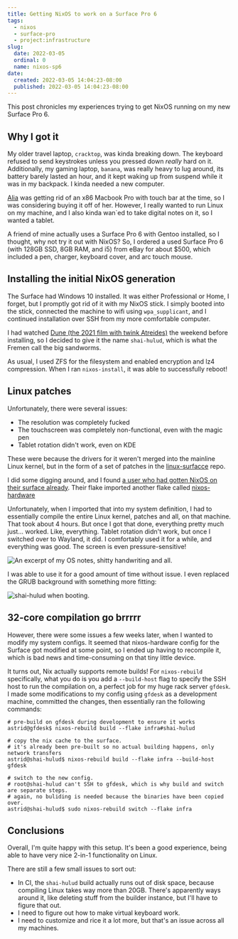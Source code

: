 ```yaml
---
title: Getting NixOS to work on a Surface Pro 6
tags:
  - nixos
  - surface-pro
  - project:infrastructure
slug:
  date: 2022-03-05
  ordinal: 0
  name: nixos-sp6
date:
  created: 2022-03-05 14:04:23-08:00
  published: 2022-03-05 14:04:23-08:00
---
```


This post chronicles my experiences trying to get NixOS running on my new
Surface Pro 6.

## Why I got it

My older travel laptop, `cracktop`, was kinda breaking down. The keyboard
refused to send keystrokes unless you pressed down _really_ hard on it.
Additionally, my gaming laptop, `banana`, was really heavy to lug around, its
battery barely lasted an hour, and it kept waking up from suspend while it was
in my backpack. I kinda needed a new computer.

[Alia](https://alescoulie.github.io/) was getting rid of an x86 Macbook Pro with
touch bar at the time, so I was considering buying it off of her. However, I
really wanted to run Linux on my machine, and I also kinda wan`ed to take
digital notes on it, so I wanted a tablet.

A friend of mine actually uses a Surface Pro 6 with Gentoo installed, so I
thought, why not try it out with NixOS? So, I ordered a used Surface Pro 6 (with
128GB SSD, 8GB RAM, and i5) from eBay for about $500, which included a pen,
charger, keyboard cover, and arc touch mouse.

## Installing the initial NixOS generation

The Surface had Windows 10 installed. It was either Professional or Home, I
forget, but I promptly got rid of it with my NixOS stick. I simply booted into
the stick, connected the machine to wifi using `wpa_supplicant`, and I continued
installation over SSH from my more comfortable computer.

I had watched
[Dune (the 2021 film with twink Atreides)](<https://en.wikipedia.org/wiki/Dune_(2021_film)>)
the weekend before installing, so I decided to give it the name `shai-hulud`,
which is what the Fremen call the big sandworms.

As usual, I used ZFS for the filesystem and enabled encryption and lz4
compression. When I ran `nixos-install`, it was able to successfully reboot!

## Linux patches

Unfortunately, there were several issues:

- The resolution was completely fucked
- The touchscreen was completely non-functional, even with the magic pen
- Tablet rotation didn't work, even on KDE

These were because the drivers for it weren't merged into the mainline Linux
kernel, but in the form of a set of patches in the
[linux-surfacce](https://github.com/linux-surface/linux-surface) repo.

I did some digging around, and I found
[a user who had gotten NixOS on their surface already](https://git.polynom.me/PapaTutuWawa/nixos-config).
Their flake imported another flake called
[nixos-hardware](https://github.com/NixOS/nixos-hardware/tree/master/microsoft/surface)

Unfortunately, when I imported that into my system definition, I had to
essentially compile the entire Linux kernel, patches and all, on that machine.
That took about 4 hours. But once I got that done, everything pretty much
just... worked. Like, everything. Tablet rotation didn't work, but once I
switched over to Wayland, it did. I comfortably used it for a while, and
everything was good. The screen is even pressure-sensitive!

![An excerpt of my OS notes, shitty handwriting and all.](./os-notes.png)

I was able to use it for a good amount of time without issue. I even replaced
the GRUB background with something more fitting:

![shai-hulud when booting.](./grub-bg.jpg)

## 32-core compilation go brrrrr

However, there were some issues a few weeks later, when I wanted to modify my
system configs. It seemed that nixos-hardware config for the Surface got
modified at some point, so I ended up having to recompile it, which is bad news
and time-consuming on that tiny little device.

It turns out, Nix actually supports remote builds! For `nixos-rebuild`
specifically, what you do is you add a `--build-host` flag to specify the SSH
host to run the compilation on, a perfect job for my huge rack server `gfdesk`.
I made some modifications to my config using `gfdesk` as a development machine,
committed the changes, then essentially ran the following commands:

```
# pre-build on gfdesk during development to ensure it works
astrid@gfdesk$ nixos-rebuild build --flake infra#shai-hulud

# copy the nix cache to the surface.
# it's already been pre-built so no actual building happens, only network transfers
astrid@shai-hulud$ nixos-rebuild build --flake infra --build-host gfdesk

# switch to the new config.
# root@shai-hulud can't SSH to gfdesk, which is why build and switch are separate steps.
# again, no buliding is needed because the binaries have been copied over.
astrid@shai-hulud$ sudo nixos-rebuild switch --flake infra
```

## Conclusions

Overall, I'm quite happy with this setup. It's been a good experience, being
able to have very nice 2-in-1 functionality on Linux.

There are still a few small issues to sort out:

- In CI, the `shai-hulud` build actually runs out of disk space, because
  compiling Linux takes way more than 20GB. There's apparently ways around it,
  like deleting stuff from the builder instance, but I'll have to figure that
  out.
- I need to figure out how to make virtual keyboard work.
- I need to customize and rice it a lot more, but that's an issue across all my
  machines.
